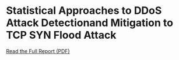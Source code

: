 # Statistical Approaches to DDoS Attack Detectionand Mitigation to TCP SYN Flood Attack

[Read the Full Report (PDF)](DDoS_Detection_and_Mitigation.pdf)

